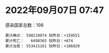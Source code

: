 
# 2022年09月07日 07:47
感染国家总数：198
```
累计确诊： 598210974 较昨日：+159551
累计死亡：   6498365 较昨日：+674
累计治愈： 553415161 较昨日：+186020
```
<div id="main" style="width:100%;height:800px;margin-bottom:10px;"></div>
<div id="second" style="width:100%;height:1000px;margin-bottom:10px;"></div>
<div id="third" style="width:100%;height:1000px;margin-bottom:10px;"></div>
<div id="last" style="width:100%;height:3000px;"></div>

<script>
import * as echarts from "echarts";
export default {
  mounted () {
    this.chart = echarts.init(document.getElementById("main"), "dark")
    this.secondChart = echarts.init(document.getElementById("second"), "dark")
    this.thirdChart = echarts.init(document.getElementById("third"), "dark")
    this.lastChart = echarts.init(document.getElementById("last"), "dark")
    var option = {
      tooltip: { trigger: "axis", axisPointer: { type: "shadow" } },
      legend: {},
      grid: { left: "3%", right: "4%", bottom: "3%", containLabel: true },
      xAxis: { type: "value" },
      yAxis: {
        type: "category", data: ["意大利","韩国","英国","德国","巴西","法国","印度","美国",]
      },
      series: [
        { name: "新增确诊", type: "bar", stack: "total", label: { show: true }, emphasis: { focus: "series" }, data: [24848,0,0,0,0,26918,3279,43413,] }, 
        { name: "累计确诊", type: "bar", stack: "total", label: { show: true }, emphasis: { focus: "series" }, data: [21969725,23706477,23738090,32297537,34525438,34623098,44470141,96686585,] }, 
        { name: "新增死亡", type: "bar", stack: "total", label: { show: true }, emphasis: { focus: "series" }, data: [80,0,0,0,0,60,0,241,] }, 
        { name: "累计死亡", type: "bar", stack: "total", label: { show: true }, emphasis: { focus: "series" }, data: [175952,27193,206319,147861,684503,154333,528030,1073219,] }, 
        { name: "累计治愈", type: "bar", stack: "total", label: { show: true }, emphasis: { focus: "series" }, data: [21222429,21972888,24692,31508400,33546726,34121808,43886496,92658104,] },]
    }
    this.chart.setOption(option);
    var secondOption = {
      tooltip: { trigger: "axis", axisPointer: { type: "shadow" } },
      legend: {},
      grid: { left: "3%", right: "4%", bottom: "3%", containLabel: true },
      xAxis: { type: "value" },
      yAxis: {
        type: "category", data: ["墨西哥","伊朗","荷兰","阿根廷","澳大利亚","越南","西班牙","土耳其","日本","俄罗斯",]
      },
      series: [
        { name: "新增确诊", type: "bar", stack: "total", label: { show: true }, emphasis: { focus: "series" }, data: [0,0,4265,0,0,0,6703,0,0,0,] }, 
        { name: "累计确诊", type: "bar", stack: "total", label: { show: true }, emphasis: { focus: "series" }, data: [7041805,7535272,8392953,9689861,10085040,11424754,13358722,16797750,19534517,19809613,] }, 
        { name: "新增死亡", type: "bar", stack: "total", label: { show: true }, emphasis: { focus: "series" }, data: [0,0,4,0,0,0,119,0,0,0,] }, 
        { name: "累计死亡", type: "bar", stack: "total", label: { show: true }, emphasis: { focus: "series" }, data: [329630,144048,22609,129769,14152,43123,112923,100840,41293,384882,] }, 
        { name: "累计治愈", type: "bar", stack: "total", label: { show: true }, emphasis: { focus: "series" }, data: [6302084,7310746,8330805,9504021,9967355,10237971,13153261,16628164,17940876,18823705,] },]
    }
    this.secondChart.setOption(secondOption);
    var thirdOption = {
      tooltip: { trigger: "axis", axisPointer: { type: "shadow" } },
      legend: {},
      grid: { left: "3%", right: "4%", bottom: "3%", containLabel: true },
      xAxis: { type: "value" },
      yAxis: {
        type: "category", data: ["以色列","泰国","希腊","马来西亚","奥地利","乌克兰","葡萄牙","波兰","哥伦比亚","印度尼西亚",]
      },
      series: [
        { name: "新增确诊", type: "bar", stack: "total", label: { show: true }, emphasis: { focus: "series" }, data: [984,0,0,2067,0,16155,3733,0,0,0,] }, 
        { name: "累计确诊", type: "bar", stack: "total", label: { show: true }, emphasis: { focus: "series" }, data: [4638426,4660964,4762827,4795009,4931352,5072533,5433073,6193765,6302809,6378489,] }, 
        { name: "新增死亡", type: "bar", stack: "total", label: { show: true }, emphasis: { focus: "series" }, data: [23,0,0,6,0,44,7,0,0,0,] }, 
        { name: "累计死亡", type: "bar", stack: "total", label: { show: true }, emphasis: { focus: "series" }, data: [11643,32447,32552,36255,19455,108885,24893,117174,141646,157696,] }, 
        { name: "累计治愈", type: "bar", stack: "total", label: { show: true }, emphasis: { focus: "series" }, data: [4617365,4614025,4701244,4731426,4853555,4928288,5338460,5335959,6128460,6182661,] },]
    }
    this.thirdChart.setOption(thirdOption);
    var lastOption = {
      tooltip: { trigger: "axis", axisPointer: { type: "shadow" } },
      legend: {},
      grid: { left: "3%", right: "4%", bottom: "3%", containLabel: true },
      xAxis: { type: "value" },
      yAxis: {
        type: "category", data: ["朝鲜","西撒哈拉","蒙特塞拉特岛","梵蒂冈","红宝石公主号","钻石公主号","圣文森特岛","列支敦士登公国","安圭拉","圣多美和普林西比","特克斯和凯科斯群岛","圣基茨和尼维斯","乍得","塞拉利昂","利比里亚","科摩罗","几内亚比绍","安提瓜和巴布达","尼日尔","厄立特里亚","也门","冈比亚","摩纳哥","多米尼克","中非共和国","吉布提","萨摩亚","赤道几内亚","塔吉克斯坦","南苏丹","尼加拉瓜","格林纳达","直布罗陀","圣马力诺","布基纳法索","东帝汶","刚果（布）","索马里","贝宁","圣卢西亚","马里","海地","莱索托","巴哈马","几内亚","多哥","坦桑尼亚","毛里求斯","阿鲁巴","巴布亚新几内亚","安道尔","塞舌尔","加蓬","布隆迪","叙利亚","不丹","佛得角","毛里塔尼亚","苏丹","马达加斯加","斐济","伯利兹","圭亚那","斯威士兰","新喀里多尼亚","法属波利尼西亚","苏里南","科特迪瓦","马拉维","塞内加尔","刚果（金）","法属圭亚那","巴巴多斯","安哥拉","马耳他","喀麦隆","卢旺达","柬埔寨","牙买加","波多黎各","加纳","纳米比亚","乌干达","特立尼达和多巴哥","马尔代夫","阿富汗","萨尔瓦多","冰岛","吉尔吉斯斯坦","老挝","马提尼克岛","文莱","莫桑比克","乌兹别克斯坦","津巴布韦","尼日利亚","阿尔及利亚","黑山","卢森堡","博茨瓦纳","阿尔巴尼亚","赞比亚","肯尼亚","北马其顿","波黑","阿曼","卡塔尔","亚美尼亚","洪都拉斯","埃塞俄比亚","利比亚","埃及","委内瑞拉","摩尔多瓦","塞浦路斯","爱沙尼亚","缅甸","巴勒斯坦","多米尼加","科威特","斯里兰卡","巴林","巴拉圭","沙特阿拉伯","阿塞拜疆","拉脱维亚","蒙古国","乌拉圭","巴拿马","白俄罗斯","厄瓜多尔","尼泊尔","阿联酋","哥斯达黎加","玻利维亚","危地马拉","古巴","斯洛文尼亚","突尼斯","黎巴嫩","克罗地亚","立陶宛","保加利亚","摩洛哥","芬兰","哈萨克斯坦","挪威","巴基斯坦","爱尔兰","格鲁吉亚","约旦","新西兰","斯洛伐克","新加坡","孟加拉国","匈牙利","塞尔维亚","伊拉克","瑞典","丹麦","罗马尼亚","菲律宾","南非","瑞士","捷克","秘鲁","加拿大","比利时","智利",]
      },
      series: [
        { name: "新增确诊", type: "bar", stack: "total", label: { show: true }, emphasis: { focus: "series" }, data: [0,0,0,0,0,0,0,0,0,0,0,8,0,0,0,0,0,0,0,0,0,0,8,0,0,0,0,0,0,0,0,0,0,0,0,0,0,0,0,0,117,0,0,0,0,0,0,0,0,0,0,0,6,0,0,0,2,1,0,0,0,0,0,0,0,0,0,0,4,0,0,0,114,0,0,0,3,0,0,0,0,0,0,302,0,0,0,0,0,0,0,0,7,0,13,147,15,196,0,0,62,0,6,0,0,0,0,0,0,6,0,0,0,0,0,0,146,0,0,0,33,223,0,0,564,0,0,0,0,0,251,0,0,0,0,1117,17,0,0,134,0,0,461,24,0,0,105,0,0,0,0,0,0,2745,0,0,3461,0,0,0,0,0,0,14410,0,0,0,0,2478,] }, 
        { name: "累计确诊", type: "bar", stack: "total", label: { show: true }, emphasis: { focus: "series" }, data: [1,10,11,29,620,712,2298,3026,3851,6177,6369,6517,7547,7747,7898,8455,8796,8974,9931,10157,11931,12311,14412,14852,14874,15690,15839,16957,17786,17823,18491,19346,20069,20412,21128,23163,24837,27020,27490,28894,31781,33551,34287,37101,37470,38546,38951,40299,42914,44894,46027,46081,48655,49370,57098,61233,62330,62772,63266,66640,68177,68350,71102,73368,73798,76500,81039,86824,87912,88132,92711,93735,101624,102636,114172,121652,132458,137679,150307,151732,168580,169253,169396,180310,184924,194614,201785,204717,205835,214563,218764,220245,230137,243863,256782,264014,270476,276636,288658,325864,330283,333086,338243,341127,396524,397846,432846,436727,454779,493278,506860,515645,543025,575052,578030,598580,615800,620371,640064,657395,670251,672859,715569,813986,816087,902890,980283,981186,981822,994037,997791,998167,1017954,1058467,1104421,1106153,1110759,1134394,1143862,1211274,1216935,1222463,1245918,1264580,1266917,1390263,1460659,1570206,1656956,1735682,1738867,1751284,1835665,1850015,2013407,2048547,2300688,2458509,2569152,3095179,3231240,3894840,4012920,4040280,4049517,4115878,4179337,4492773,4538858,] }, 
        { name: "新增死亡", type: "bar", stack: "total", label: { show: true }, emphasis: { focus: "series" }, data: [0,0,0,0,0,0,0,0,0,0,0,0,0,0,0,0,0,0,0,0,0,0,0,0,0,0,0,0,0,0,0,0,0,0,0,0,0,0,0,0,0,0,0,0,0,0,0,0,0,0,0,0,0,0,0,0,0,0,0,0,0,0,0,0,0,0,0,0,0,0,0,0,2,0,0,0,0,0,0,0,0,0,0,1,0,0,0,0,0,0,0,0,0,0,0,0,0,0,0,0,1,0,0,0,0,0,0,0,0,0,0,0,0,0,0,0,1,0,0,0,4,0,0,0,6,0,0,0,0,0,11,0,0,0,0,17,0,0,0,1,0,0,1,0,0,0,24,0,0,0,0,0,0,0,0,0,15,0,0,0,0,0,0,0,0,0,0,0,6,] }, 
        { name: "累计死亡", type: "bar", stack: "total", label: { show: true }, emphasis: { focus: "series" }, data: [1,1,1,0,10,13,12,59,12,76,36,46,193,126,294,161,175,145,312,103,2155,371,57,68,113,189,29,183,125,138,225,236,108,118,387,138,386,1350,163,391,739,841,704,823,447,283,845,1022,227,664,154,169,306,38,3163,21,410,993,4961,1410,878,680,1279,1422,314,649,1383,819,2678,1968,1405,408,546,1917,802,1935,1466,3056,3268,2609,1459,4065,3628,4162,308,7783,4224,179,2991,757,1035,225,2221,1637,5596,3148,6879,2778,1123,2778,3583,4017,5674,9499,16074,4260,681,8662,10989,7572,6437,24613,5802,11755,1172,2657,19442,5402,4384,2563,16716,1515,19494,9309,9831,5953,2179,7455,8480,7118,35873,12007,2341,8867,22209,19584,8530,6787,29234,10640,16756,9297,37621,16274,5690,13684,4004,30593,7798,16889,14114,2791,20369,1596,29329,47291,16765,25348,19873,6960,66795,62118,102108,14157,40857,215928,44085,32561,60645,] }, 
        { name: "累计治愈", type: "bar", stack: "total", label: { show: true }, emphasis: { focus: "series" }, data: [0,9,2,29,0,699,2233,2948,3821,6077,6294,6446,4874,4393,7482,8281,8301,8794,8870,10050,9119,11788,14316,14554,14520,15427,1605,16623,17264,17335,4225,18971,16579,20214,20632,22981,24006,13182,27217,28369,30573,30845,25811,35923,36763,38058,183,38573,42438,43982,45791,45777,48219,48578,53609,61145,61853,61750,40329,65196,66192,67542,69620,71923,73032,33500,49614,85972,84928,86026,83504,11254,100303,100437,112879,118616,130901,134532,97095,129614,167080,164813,100431,170783,163687,172547,179266,75685,196406,7660,0,219561,227819,241486,251044,257510,182107,271595,283668,322955,323492,328755,332443,330328,375243,384669,427561,423359,132498,471675,500326,442182,535511,504142,571734,524990,593848,606702,634640,654470,652973,669771,694192,801135,802951,886713,972054,971994,968108,985592,954543,983703,997502,860711,1036157,1081562,1102006,1109160,983630,1087587,1196078,1194709,1196289,1248016,1237282,1359849,1455007,1531183,1641626,1637293,1721850,1736579,1811314,1772930,1957655,1962698,2219551,2431657,2528612,3079855,3122815,3809450,3904513,3957247,3995959,3870750,4051443,4413901,4458951,] },]
    }
    this.lastChart.setOption(lastOption);
  }
};
</script>

|国家|新增确诊|累计确诊|新增死亡|累计死亡|累计治愈|
|:--:|---:|---:|---:|---:|---:|
|美国|43413|96686585|241|1073219|92658104|
|印度|3279|44470141|0|528030|43886496|
|法国|26918|34623098|60|154333|34121808|
|巴西|0|34525438|0|684503|33546726|
|德国|0|32297537|0|147861|31508400|
|英国|0|23738090|0|206319|24692|
|韩国|0|23706477|0|27193|21972888|
|意大利|24848|21969725|80|175952|21222429|
|俄罗斯|0|19809613|0|384882|18823705|
|日本|0|19534517|0|41293|17940876|
|土耳其|0|16797750|0|100840|16628164|
|西班牙|6703|13358722|119|112923|13153261|
|越南|0|11424754|0|43123|10237971|
|澳大利亚|0|10085040|0|14152|9967355|
|阿根廷|0|9689861|0|129769|9504021|
|荷兰|4265|8392953|4|22609|8330805|
|伊朗|0|7535272|0|144048|7310746|
|墨西哥|0|7041805|0|329630|6302084|
|印度尼西亚|0|6378489|0|157696|6182661|
|哥伦比亚|0|6302809|0|141646|6128460|
|波兰|0|6193765|0|117174|5335959|
|葡萄牙|3733|5433073|7|24893|5338460|
|乌克兰|16155|5072533|44|108885|4928288|
|奥地利|0|4931352|0|19455|4853555|
|马来西亚|2067|4795009|6|36255|4731426|
|希腊|0|4762827|0|32552|4701244|
|泰国|0|4660964|0|32447|4614025|
|以色列|984|4638426|23|11643|4617365|
|智利|2478|4538858|6|60645|4458951|
|比利时|0|4492773|0|32561|4413901|
|加拿大|0|4179337|0|44085|4051443|
|秘鲁|0|4115878|0|215928|3870750|
|捷克|0|4049517|0|40857|3995959|
|瑞士|14410|4040280|0|14157|3957247|
|南非|0|4012920|0|102108|3904513|
|菲律宾|0|3894840|0|62118|3809450|
|罗马尼亚|0|3231240|0|66795|3122815|
|丹麦|0|3095179|0|6960|3079855|
|瑞典|0|2569152|0|19873|2528612|
|伊拉克|0|2458509|0|25348|2431657|
|塞尔维亚|3461|2300688|15|16765|2219551|
|匈牙利|0|2048547|0|47291|1962698|
|孟加拉国|0|2013407|0|29329|1957655|
|新加坡|2745|1850015|0|1596|1772930|
|斯洛伐克|0|1835665|0|20369|1811314|
|新西兰|0|1751284|0|2791|1736579|
|约旦|0|1738867|0|14114|1721850|
|格鲁吉亚|0|1735682|0|16889|1637293|
|爱尔兰|0|1656956|0|7798|1641626|
|巴基斯坦|0|1570206|0|30593|1531183|
|挪威|105|1460659|24|4004|1455007|
|哈萨克斯坦|0|1390263|0|13684|1359849|
|芬兰|0|1266917|0|5690|1237282|
|摩洛哥|24|1264580|0|16274|1248016|
|保加利亚|461|1245918|1|37621|1196289|
|立陶宛|0|1222463|0|9297|1194709|
|克罗地亚|0|1216935|0|16756|1196078|
|黎巴嫩|134|1211274|1|10640|1087587|
|突尼斯|0|1143862|0|29234|983630|
|斯洛文尼亚|0|1134394|0|6787|1109160|
|古巴|17|1110759|0|8530|1102006|
|危地马拉|1117|1106153|17|19584|1081562|
|玻利维亚|0|1104421|0|22209|1036157|
|哥斯达黎加|0|1058467|0|8867|860711|
|阿联酋|0|1017954|0|2341|997502|
|尼泊尔|0|998167|0|12007|983703|
|厄瓜多尔|251|997791|11|35873|954543|
|白俄罗斯|0|994037|0|7118|985592|
|巴拿马|0|981822|0|8480|968108|
|乌拉圭|0|981186|0|7455|971994|
|蒙古国|0|980283|0|2179|972054|
|拉脱维亚|0|902890|0|5953|886713|
|阿塞拜疆|564|816087|6|9831|802951|
|沙特阿拉伯|0|813986|0|9309|801135|
|巴拉圭|0|715569|0|19494|694192|
|巴林|223|672859|0|1515|669771|
|斯里兰卡|33|670251|4|16716|652973|
|科威特|0|657395|0|2563|654470|
|多米尼加|0|640064|0|4384|634640|
|巴勒斯坦|0|620371|0|5402|606702|
|缅甸|146|615800|1|19442|593848|
|爱沙尼亚|0|598580|0|2657|524990|
|塞浦路斯|0|578030|0|1172|571734|
|摩尔多瓦|0|575052|0|11755|504142|
|委内瑞拉|0|543025|0|5802|535511|
|埃及|0|515645|0|24613|442182|
|利比亚|0|506860|0|6437|500326|
|埃塞俄比亚|6|493278|0|7572|471675|
|洪都拉斯|0|454779|0|10989|132498|
|亚美尼亚|0|436727|0|8662|423359|
|卡塔尔|0|432846|0|681|427561|
|阿曼|0|397846|0|4260|384669|
|波黑|0|396524|0|16074|375243|
|北马其顿|0|341127|0|9499|330328|
|肯尼亚|6|338243|0|5674|332443|
|赞比亚|0|333086|0|4017|328755|
|阿尔巴尼亚|62|330283|1|3583|323492|
|博茨瓦纳|0|325864|0|2778|322955|
|卢森堡|0|288658|0|1123|283668|
|黑山|196|276636|0|2778|271595|
|阿尔及利亚|15|270476|0|6879|182107|
|尼日利亚|147|264014|0|3148|257510|
|津巴布韦|13|256782|0|5596|251044|
|乌兹别克斯坦|0|243863|0|1637|241486|
|莫桑比克|7|230137|0|2221|227819|
|文莱|0|220245|0|225|219561|
|马提尼克岛|0|218764|0|1035|0|
|老挝|0|214563|0|757|7660|
|吉尔吉斯斯坦|0|205835|0|2991|196406|
|冰岛|0|204717|0|179|75685|
|萨尔瓦多|0|201785|0|4224|179266|
|阿富汗|0|194614|0|7783|172547|
|马尔代夫|0|184924|0|308|163687|
|特立尼达和多巴哥|302|180310|1|4162|170783|
|乌干达|0|169396|0|3628|100431|
|纳米比亚|0|169253|0|4065|164813|
|加纳|0|168580|0|1459|167080|
|波多黎各|0|151732|0|2609|129614|
|牙买加|0|150307|0|3268|97095|
|柬埔寨|0|137679|0|3056|134532|
|卢旺达|3|132458|0|1466|130901|
|喀麦隆|0|121652|0|1935|118616|
|马耳他|0|114172|0|802|112879|
|安哥拉|0|102636|0|1917|100437|
|巴巴多斯|114|101624|2|546|100303|
|法属圭亚那|0|93735|0|408|11254|
|刚果（金）|0|92711|0|1405|83504|
|塞内加尔|0|88132|0|1968|86026|
|马拉维|4|87912|0|2678|84928|
|科特迪瓦|0|86824|0|819|85972|
|苏里南|0|81039|0|1383|49614|
|法属波利尼西亚|0|76500|0|649|33500|
|新喀里多尼亚|0|73798|0|314|73032|
|斯威士兰|0|73368|0|1422|71923|
|圭亚那|0|71102|0|1279|69620|
|伯利兹|0|68350|0|680|67542|
|斐济|0|68177|0|878|66192|
|马达加斯加|0|66640|0|1410|65196|
|苏丹|0|63266|0|4961|40329|
|毛里塔尼亚|1|62772|0|993|61750|
|佛得角|2|62330|0|410|61853|
|不丹|0|61233|0|21|61145|
|叙利亚|0|57098|0|3163|53609|
|布隆迪|0|49370|0|38|48578|
|加蓬|6|48655|0|306|48219|
|塞舌尔|0|46081|0|169|45777|
|安道尔|0|46027|0|154|45791|
|巴布亚新几内亚|0|44894|0|664|43982|
|阿鲁巴|0|42914|0|227|42438|
|毛里求斯|0|40299|0|1022|38573|
|坦桑尼亚|0|38951|0|845|183|
|多哥|0|38546|0|283|38058|
|几内亚|0|37470|0|447|36763|
|巴哈马|0|37101|0|823|35923|
|莱索托|0|34287|0|704|25811|
|海地|0|33551|0|841|30845|
|马里|117|31781|0|739|30573|
|圣卢西亚|0|28894|0|391|28369|
|贝宁|0|27490|0|163|27217|
|索马里|0|27020|0|1350|13182|
|刚果（布）|0|24837|0|386|24006|
|东帝汶|0|23163|0|138|22981|
|布基纳法索|0|21128|0|387|20632|
|圣马力诺|0|20412|0|118|20214|
|直布罗陀|0|20069|0|108|16579|
|格林纳达|0|19346|0|236|18971|
|尼加拉瓜|0|18491|0|225|4225|
|南苏丹|0|17823|0|138|17335|
|塔吉克斯坦|0|17786|0|125|17264|
|赤道几内亚|0|16957|0|183|16623|
|萨摩亚|0|15839|0|29|1605|
|吉布提|0|15690|0|189|15427|
|中非共和国|0|14874|0|113|14520|
|多米尼克|0|14852|0|68|14554|
|摩纳哥|8|14412|0|57|14316|
|冈比亚|0|12311|0|371|11788|
|也门|0|11931|0|2155|9119|
|厄立特里亚|0|10157|0|103|10050|
|尼日尔|0|9931|0|312|8870|
|安提瓜和巴布达|0|8974|0|145|8794|
|几内亚比绍|0|8796|0|175|8301|
|科摩罗|0|8455|0|161|8281|
|利比里亚|0|7898|0|294|7482|
|塞拉利昂|0|7747|0|126|4393|
|乍得|0|7547|0|193|4874|
|圣基茨和尼维斯|8|6517|0|46|6446|
|特克斯和凯科斯群岛|0|6369|0|36|6294|
|圣多美和普林西比|0|6177|0|76|6077|
|安圭拉|0|3851|0|12|3821|
|列支敦士登公国|0|3026|0|59|2948|
|圣文森特岛|0|2298|0|12|2233|
|钻石公主号|0|712|0|13|699|
|红宝石公主号|0|620|0|10|0|
|梵蒂冈|0|29|0|0|29|
|蒙特塞拉特岛|0|11|0|1|2|
|西撒哈拉|0|10|0|1|9|
|朝鲜|0|1|0|1|0|

